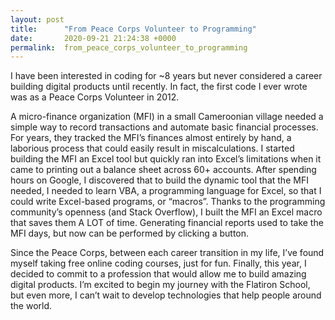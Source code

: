 ```yaml
---
layout: post
title:      "From Peace Corps Volunteer to Programming"
date:       2020-09-21 21:24:38 +0000
permalink:  from_peace_corps_volunteer_to_programming
---
```



I have been interested in coding for ~8 years but never considered a career building digital products until recently. In fact, the first code I ever wrote was as a Peace Corps Volunteer in 2012.

A micro-finance organization (MFI) in a small Cameroonian village needed a simple way to record transactions and automate basic financial processes. For years, they tracked the MFI’s finances almost entirely by hand, a laborious process that could easily result in miscalculations. I started building the MFI an Excel tool but quickly ran into Excel’s limitations when it came to printing out a balance sheet across 60+ accounts. After spending hours on Google, I discovered that to build the dynamic tool that the MFI needed, I needed to learn VBA, a programming language for Excel, so that I could write Excel-based programs, or “macros”. Thanks to the programming community’s openness (and Stack Overflow), I built the MFI an Excel macro that saves them A LOT of time. Generating financial reports used to take the MFI days, but now can be performed by clicking a button.

Since the Peace Corps, between each career transition in my life, I’ve found myself taking free online coding courses, just for fun. Finally, this year, I decided to commit to a profession that would allow me to build amazing digital products. I’m excited to begin my journey with the Flatiron School, but even more, I can’t wait to develop technologies that help people around the world.

